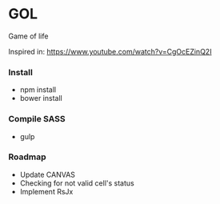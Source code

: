 # GOL

Game of life

Inspired in: https://www.youtube.com/watch?v=CgOcEZinQ2I

### Install

- npm install
- bower install

### Compile SASS

- gulp

### Roadmap

- Update CANVAS
- Checking for not valid cell's status
- Implement RsJx